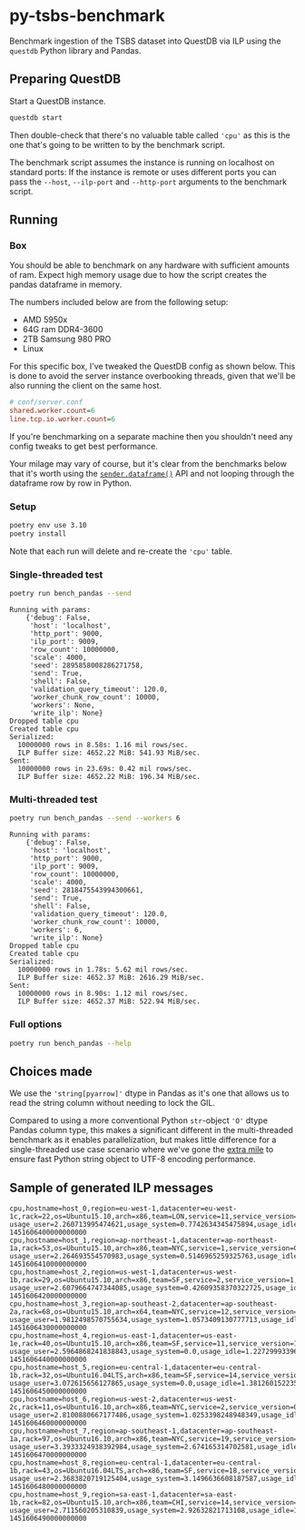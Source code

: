 # py-tsbs-benchmark
Benchmark ingestion of the TSBS dataset into QuestDB via ILP using the `questdb` Python library and Pandas.

## Preparing QuestDB

Start a QuestDB instance.

```bash
questdb start
```

Then double-check that there's no valuable table called `'cpu'` as this is the
one that's going to be written to by the benchmark script.

The benchmark script assumes the instance is running on localhost on standard
ports: If the instance is remote or uses different ports you can pass the
`--host`, `--ilp-port` and `--http-port` arguments to the benchmark script.

## Running

### Box

You should be able to benchmark on any hardware with sufficient amounts of ram.
Expect high memory usage due to how the script creates the pandas dataframe in
memory.

The numbers included below are from the following setup:
* AMD 5950x
* 64G ram DDR4-3600
* 2TB Samsung 980 PRO
* Linux

For this specific box, I've tweaked the QuestDB
config as shown below. This is done to avoid the server instance overbooking
threads, given that we'll be also running the client on the same host.

```ini
# conf/server.conf
shared.worker.count=6
line.tcp.io.worker.count=6
```

If you're benchmarking on a separate machine then you shouldn't need any config
tweaks to get best performance.

Your milage may vary of course, but it's clear from the benchmarks below that
it's worth using the [`sender.dataframe()`](https://py-questdb-client.readthedocs.io/en/latest/api.html#questdb.ingress.Sender.dataframe) API and not looping through the
dataframe row by row in Python.

### Setup

```bash
poetry env use 3.10
poetry install
```

Note that each run will delete and re-create the `'cpu'` table.

### Single-threaded test

```bash
poetry run bench_pandas --send
```

```
Running with params:
    {'debug': False,
     'host': 'localhost',
     'http_port': 9000,
     'ilp_port': 9009,
     'row_count': 10000000,
     'scale': 4000,
     'seed': 2895858008286271758,
     'send': True,
     'shell': False,
     'validation_query_timeout': 120.0,
     'worker_chunk_row_count': 10000,
     'workers': None,
     'write_ilp': None}
Dropped table cpu
Created table cpu
Serialized:
  10000000 rows in 8.58s: 1.16 mil rows/sec.
  ILP Buffer size: 4652.22 MiB: 541.93 MiB/sec.
Sent:
  10000000 rows in 23.69s: 0.42 mil rows/sec.
  ILP Buffer size: 4652.22 MiB: 196.34 MiB/sec.
```

### Multi-threaded test

```bash
poetry run bench_pandas --send --workers 6
```

```
Running with params:
    {'debug': False,
     'host': 'localhost',
     'http_port': 9000,
     'ilp_port': 9009,
     'row_count': 10000000,
     'scale': 4000,
     'seed': 2818475543994300661,
     'send': True,
     'shell': False,
     'validation_query_timeout': 120.0,
     'worker_chunk_row_count': 10000,
     'workers': 6,
     'write_ilp': None}
Dropped table cpu
Created table cpu
Serialized:
  10000000 rows in 1.78s: 5.62 mil rows/sec.
  ILP Buffer size: 4652.37 MiB: 2616.29 MiB/sec.
Sent:
  10000000 rows in 8.90s: 1.12 mil rows/sec.
  ILP Buffer size: 4652.37 MiB: 522.94 MiB/sec.
```

### Full options

```bash
poetry run bench_pandas --help
```

## Choices made

We use the `'string[pyarrow]'` dtype in Pandas as it's one that allows us to
read the string column without needing to lock the GIL.

Compared to using a more conventional Python `str`-object `'O'` dtype Pandas
column type, this makes a significant different in the multi-threaded benchmark
as it enables parallelization, but makes little difference for a single-threaded
use case scenario where we've gone the [extra mile](https://github.com/questdb/py-questdb-client/tree/main/pystr-to-utf8)
to ensure fast Python string object to UTF-8 encoding performance.

## Sample of generated ILP messages

```
cpu,hostname=host_0,region=eu-west-1,datacenter=eu-west-1c,rack=22,os=Ubuntu15.10,arch=x86,team=LON,service=11,service_version=0,service_environment=staging usage_user=2.260713995474621,usage_system=0.7742634345475894,usage_idle=0.5433421797689806,usage_nice=0.0,usage_iowait=1.8872789915891544,usage_irq=0.5362196205980163,usage_softirq=0.7432769744844461,usage_steal=0.0,usage_guest=0.0,usage_guest_nice=1.2110585427526344 1451606400000000000
cpu,hostname=host_1,region=ap-northeast-1,datacenter=ap-northeast-1a,rack=53,os=Ubuntu15.10,arch=x86,team=NYC,service=1,service_version=0,service_environment=production usage_user=2.264693554570983,usage_system=0.5146965259325763,usage_idle=1.8878914216159703,usage_nice=0.0,usage_iowait=0.5884560303533308,usage_irq=0.42753305894872856,usage_softirq=0.801180194243782,usage_steal=0.8661127008514166,usage_guest=0.0,usage_guest_nice=0.5764978743281829 1451606410000000000
cpu,hostname=host_2,region=us-west-1,datacenter=us-west-1b,rack=29,os=Ubuntu15.10,arch=x86,team=SF,service=2,service_version=1,service_environment=production usage_user=2.6079664747344085,usage_system=0.42609358370322725,usage_idle=0.0016162253527125525,usage_nice=0.10596370190082907,usage_iowait=0.665106751584084,usage_irq=0.0,usage_softirq=0.6311393304729056,usage_steal=0.0,usage_guest=0.0,usage_guest_nice=1.2642526620101873 1451606420000000000
cpu,hostname=host_3,region=ap-southeast-2,datacenter=ap-southeast-2a,rack=68,os=Ubuntu15.10,arch=x64,team=NYC,service=12,service_version=1,service_environment=test usage_user=1.9812498570755634,usage_system=1.0573409130777713,usage_idle=0.6307345282945178,usage_nice=0.6577966205420174,usage_iowait=0.8692677309522628,usage_irq=0.0,usage_softirq=0.5188911519558501,usage_steal=0.46402279460697793,usage_guest=0.6656099875988695,usage_guest_nice=1.7476069678472128 1451606430000000000
cpu,hostname=host_4,region=us-east-1,datacenter=us-east-1e,rack=40,os=Ubuntu15.10,arch=x86,team=SF,service=11,service_version=1,service_environment=staging usage_user=2.5964868241838843,usage_system=0.0,usage_idle=1.2272999339697328,usage_nice=0.12023414661389953,usage_iowait=0.8395651302668741,usage_irq=0.0,usage_softirq=0.45434802944514724,usage_steal=0.0,usage_guest=0.0,usage_guest_nice=3.2814223881823787 1451606440000000000
cpu,hostname=host_5,region=eu-central-1,datacenter=eu-central-1b,rack=32,os=Ubuntu16.04LTS,arch=x86,team=SF,service=14,service_version=1,service_environment=staging usage_user=3.072615656127865,usage_system=0.0,usage_idle=1.3812601522351302,usage_nice=0.7655212714345465,usage_iowait=2.3434629262758166,usage_irq=0.3539595541407819,usage_softirq=0.0,usage_steal=2.9262011833188217,usage_guest=1.0922871015583087,usage_guest_nice=2.7897087006502304 1451606450000000000
cpu,hostname=host_6,region=us-west-2,datacenter=us-west-2c,rack=11,os=Ubuntu16.10,arch=x86,team=NYC,service=2,service_version=0,service_environment=test usage_user=2.8100880667177486,usage_system=1.0253398248948349,usage_idle=1.5919865749453264,usage_nice=0.0,usage_iowait=4.366890705367804,usage_irq=1.0361144031260785,usage_softirq=0.0,usage_steal=1.3542451068971073,usage_guest=2.8090962406357027,usage_guest_nice=5.027439036611597 1451606460000000000
cpu,hostname=host_7,region=ap-southeast-1,datacenter=ap-southeast-1a,rack=97,os=Ubuntu16.10,arch=x86,team=NYC,service=19,service_version=0,service_environment=staging usage_user=3.3933324938392984,usage_system=2.674165314702581,usage_idle=1.729746564369149,usage_nice=0.0,usage_iowait=2.6295278539977893,usage_irq=0.33325995202946646,usage_softirq=0.0,usage_steal=0.8629771143071407,usage_guest=3.5565038601505514,usage_guest_nice=4.295707748569857 1451606470000000000
cpu,hostname=host_8,region=eu-central-1,datacenter=eu-central-1b,rack=43,os=Ubuntu16.04LTS,arch=x86,team=SF,service=18,service_version=0,service_environment=production usage_user=2.3683820719125404,usage_system=3.1496636608187587,usage_idle=1.0714252817838013,usage_nice=0.0,usage_iowait=3.658575628441112,usage_irq=0.0,usage_softirq=0.0,usage_steal=0.9944564076833474,usage_guest=3.606177791932647,usage_guest_nice=5.665699532249171 1451606480000000000
cpu,hostname=host_9,region=sa-east-1,datacenter=sa-east-1b,rack=82,os=Ubuntu15.10,arch=x86,team=CHI,service=14,service_version=1,service_environment=staging usage_user=2.711560205310839,usage_system=2.92632821713108,usage_idle=1.6924636783124183,usage_nice=0.8654306023153091,usage_iowait=5.201435533195961,usage_irq=0.0,usage_softirq=1.7215318876485612,usage_steal=0.6839422702175311,usage_guest=3.1192465146389465,usage_guest_nice=5.414096713475799 1451606490000000000
```